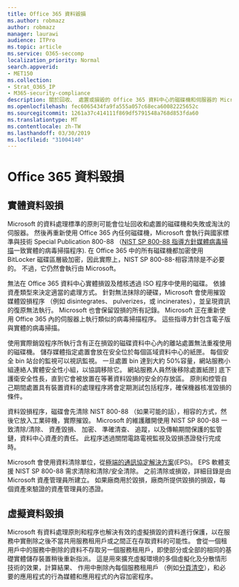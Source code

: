 ```yaml
---
title: Office 365 資料毀損
ms.author: robmazz
author: robmazz
manager: laurawi
audience: ITPro
ms.topic: article
ms.service: O365-seccomp
localization_priority: Normal
search.appverid:
- MET150
ms.collection:
- Strat_O365_IP
- M365-security-compliance
description: 關於回收、 處置或損毀的 Office 365 資料中心的磁碟機和伺服器的 Microsoft 原則的概觀。
ms.openlocfilehash: fec6065434fa9fa555a057c68eca60082225652c
ms.sourcegitcommit: 1261a37c414111f869df5791548a768d853fda60
ms.translationtype: MT
ms.contentlocale: zh-TW
ms.lasthandoff: 03/30/2019
ms.locfileid: "31004140"
---
```

# <a name="office-365-data-destruction"></a>Office 365 資料毀損

## <a name="physical-data-destruction"></a>實體資料毀損

Microsoft 的資料處理標準的原則可能會位址回收和處置的磁碟機和失敗或淘汰的伺服器。 然後再重新使用 Office 365 內任何磁碟機，Microsoft 會執行與國家標準與技術 Special Publication 800-88 （[NIST SP 800-88 指導方針媒體病毒掃描](http://nvlpubs.nist.gov/nistpubs/SpecialPublications/NIST.SP.800-88r1.pdf)一致實體的病毒掃描程序). 在 Office 365 中的所有磁碟機都加密使用 BitLocker 磁碟區層級加密，因此實際上，NIST SP 800-88-相容清除是不必要的。 不過，它仍然會執行由 Microsoft。

無法在 Office 365 資料中心實體損毀及稽核透過 ISO 程序中使用的磁碟。 依據資產類型來決定適當的處理方式。 針對無法抹除的硬碟，Microsoft 會使用摧毀媒體毀損程序 （例如 disintegrates、 pulverizes，或 incinerates），並呈現資訊的復原無法執行。 Microsoft 也會保留毀損的所有記錄。 Microsoft 正在重新使用 Office 365 內的伺服器上執行類似的病毒掃描程序。 這些指導方針包含電子版與實體的病毒掃描。

使用實際銷毀程序所執行含有正在損毀的磁碟資料中心內的離站處置無法重複使用的磁碟機。 儲存媒體指定處置會放在安全位於每個區域資料中心的紙匣。 每個安全 bin 站台的監視可以視訊監視。 一旦處置 bin 達到大約 50%容量，網站服務小組連絡人實體安全性小組，以協調移除它。 網站服務人員然後移除處置紙匣] 底下護衛安全性長，直到它會被放置在等著資料毀損的安全的存放區。 原則和控管自己期間處置具有裝置資料的處理程序將會定期測試包括程序，確保機器核准毀損的條件。

資料毀損程序，磁碟會先清除 NIST 800-88 （如果可能的話），相容的方式，然後它放入工業碎機，實際摧毀。 Microsoft 的維護離開使用 NIST SP 800-88 一致清除/清除、 資產毀損、 加密、 準確清查、 追蹤，以及傳輸期間保護的監管鏈，資料中心資產的責任。 此程序透過關閉電路電視監視及毀損憑證發行完成時。

Microsoft 會使用資料清除單位，從[極端的通訊協定解決方案](http://www.enterprisedataerasure.com/)(EPS)。 EPS 軟體支援 NIST SP 800-88 需求清除和清除/安全清除。 之前清除或損毀，詳細目錄是由 Microsoft 資產管理員所建立。 如果廠商用於毀損，廠商所提供毀損的損毀，每個資產來驗證的資產管理員的憑證。

## <a name="virtual-data-destruction"></a>虛擬資料毀損

Microsoft 有資料處理原則和程序也解決有效的虛擬損毀的資料進行保護，以在服務中實刪除之後不當共用服務租用戶或之間正在存取資料的可能性。 會從一個租用戶中的服務中刪除的資料不存取另一個服務租用戶，即使部分或全部的相同的基礎實體儲存裝置稍後重新指派。 這是用來擴充虛擬環境的多個虛擬化及分散情形技術的效果，計算結果、 作用中刪除內每個服務租用戶 （例如[分頁清空](https://docs.microsoft.com/office365/securitycompliance/office-365-exchange-online-data-deletion#page-zeroing)），和必要的應用程式的行為媒體和應用程式的內容加密程序。